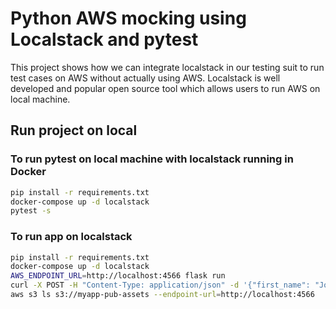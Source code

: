 # Python AWS mocking using Localstack and pytest
This project shows how we can integrate localstack in our testing suit to run test cases on AWS without actually using AWS. Localstack is well developed and popular open source tool which allows users to run AWS on local machine.

## Run project on local

### To run pytest on local machine with localstack running in Docker
```bash
pip install -r requirements.txt
docker-compose up -d localstack
pytest -s
```


### To run app on localstack
```bash
pip install -r requirements.txt
docker-compose up -d localstack
AWS_ENDPOINT_URL=http://localhost:4566 flask run
curl -X POST -H "Content-Type: application/json" -d '{"first_name": "John", "last_name": "Doe"}' http://localhost:5000/generate_pdf
aws s3 ls s3://myapp-pub-assets --endpoint-url=http://localhost:4566
```